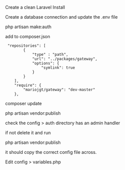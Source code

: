 Create a clean Laravel Install

Create a database connection and update the .env file

php artisan make:auth

add to composer.json

````
 "repositories": [
        {
            "type" : "path",
            "url": "../packages/gateway",
            "options": {
                "symlink": true
            }
        }
    ],
    "require": {
        "mariojgt/gateway": "dev-master"
    },
 ````

 composer update

 php artisan vendor:publish

check the config > auth directory has an admin handler

if not delete it and run

php artisan vendor:publish

it should copy the correct config file across.

Edit config > variables.php
